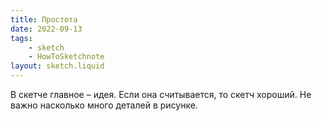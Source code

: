 ```yaml
---
title: Простота
date: 2022-09-13
tags:
    - sketch
    - HowToSketchnote
layout: sketch.liquid
---
```


В скетче главное – идея. Если она считывается, то скетч хороший. Не важно насколько много деталей в рисунке.
